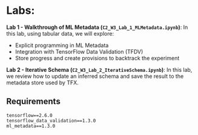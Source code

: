 # Labs:  
**Lab 1 - Walkthrough of ML Metadata (`C2_W3_Lab_1_MLMetadata.ipynb`)**: In this lab, using tabular data, we will explore:
* Explicit programming in ML Metadata
* Integration with TensorFlow Data Validation (TFDV)
* Store progress and create provisions to backtrack the experiment 

**Lab 2 - Iterative Schema (`C2_W3_Lab_2_IterativeSchema.ipynb`)**: In this lab, we review how to update an inferred schema and save the result to the metadata store used by TFX.

## Requirements
`tensorflow==2.6.0`  
`tensorflow_data_validation==1.3.0`  
`ml_metadata==1.3.0`
